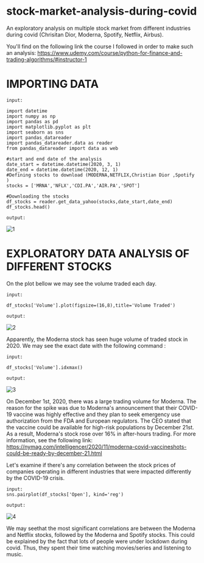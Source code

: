 # stock-market-analysis-during-covid
An exploratory analysis on multiple stock market from different industries during covid (Chrisitan Dior, Moderna, Spotify, Netflix, Airbus).

You'll find on the following link the course I followed in order to make such an analysis: https://www.udemy.com/course/python-for-finance-and-trading-algorithms/#instructor-1

# IMPORTING DATA

```
input:

import datetime
import numpy as np
import pandas as pd
import matplotlib.pyplot as plt
import seaborn as sns
import pandas_datareader
import pandas_datareader.data as reader
from pandas_datareader import data as web

#start and end date of the analysis
date_start = datetime.datetime(2020, 3, 1)
date_end = datetime.datetime(2020, 12, 1)
#Defining stocks to download (MODERNA,NETFLIX,Christian Dior ,Spotify )
stocks = ['MRNA','NFLX','CDI.PA','AIR.PA','SPOT']

#Downloading the stocks
df_stocks = reader.get_data_yahoo(stocks,date_start,date_end)
df_stocks.head()
```
```
output:
```
![1](https://user-images.githubusercontent.com/117467104/215828405-44083fd0-b1fb-4114-845f-a130173f4841.png)

# EXPLORATORY DATA ANALYSIS OF DIFFERENT STOCKS

On the plot bellow we may see the volume traded each day.

```
input:

df_stocks['Volume'].plot(figsize=(16,8),title='Volume Traded')
```
```
output:
```
![2](https://user-images.githubusercontent.com/117467104/215829267-41c5a754-bdc7-4356-b4c7-9f6450f05a0e.png)

Apparently, the Moderna stock has seen huge volume of traded stock in 2020. We may see the exact date with the following command :
```
input:

df_stocks['Volume'].idxmax()
```
```
output:
```
![3](https://user-images.githubusercontent.com/117467104/215829834-a0eb11ea-e711-4c95-bdde-ce06d1a8ed83.png)

On December 1st, 2020, there was a large trading volume for Moderna. The reason for the spike was due to Moderna's announcement that their COVID-19 vaccine was highly effective and they plan to seek emergency use authorization from the FDA and European regulators. The CEO stated that the vaccine could be available for high-risk populations by December 21st. As a result, Moderna's stock rose over 16% in after-hours trading. For more information, see the following link: https://nymag.com/intelligencer/2020/11/moderna-covid-vaccineshots-could-be-ready-by-december-21.html


Let's examine if there's any correlation between the stock prices of companies operating in different industries that were impacted differently by the COVID-19 crisis.
```
input:
sns.pairplot(df_stocks['Open'], kind='reg')
```
```
output:
```
![4](https://user-images.githubusercontent.com/117467104/215831018-a1264efa-5353-4202-ad1c-96b942bdebb7.png)

We may seethat the most significant correlations are between the Moderna and Netflix stocks, followed by the Moderna and Spotify stocks. This could be explained by the fact that lots of people were under lockdown during covid. Thus, they spent their time watching movies/series and listening to music.
